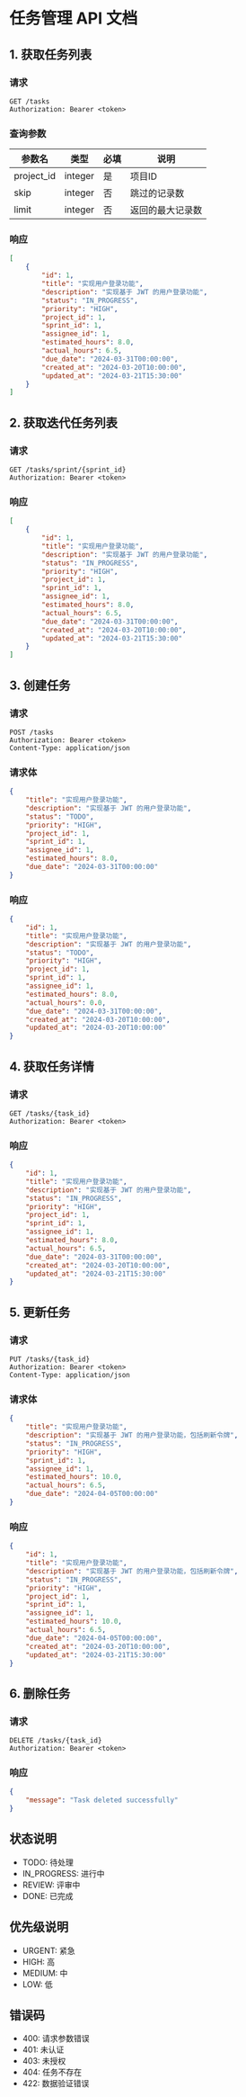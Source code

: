 # 任务管理 API 文档

## 1. 获取任务列表

### 请求
```http
GET /tasks
Authorization: Bearer <token>
```

### 查询参数
| 参数名 | 类型 | 必填 | 说明 |
|--------|------|------|------|
| project_id | integer | 是 | 项目ID |
| skip | integer | 否 | 跳过的记录数 |
| limit | integer | 否 | 返回的最大记录数 |

### 响应
```json
[
    {
        "id": 1,
        "title": "实现用户登录功能",
        "description": "实现基于 JWT 的用户登录功能",
        "status": "IN_PROGRESS",
        "priority": "HIGH",
        "project_id": 1,
        "sprint_id": 1,
        "assignee_id": 1,
        "estimated_hours": 8.0,
        "actual_hours": 6.5,
        "due_date": "2024-03-31T00:00:00",
        "created_at": "2024-03-20T10:00:00",
        "updated_at": "2024-03-21T15:30:00"
    }
]
```

## 2. 获取迭代任务列表

### 请求
```http
GET /tasks/sprint/{sprint_id}
Authorization: Bearer <token>
```

### 响应
```json
[
    {
        "id": 1,
        "title": "实现用户登录功能",
        "description": "实现基于 JWT 的用户登录功能",
        "status": "IN_PROGRESS",
        "priority": "HIGH",
        "project_id": 1,
        "sprint_id": 1,
        "assignee_id": 1,
        "estimated_hours": 8.0,
        "actual_hours": 6.5,
        "due_date": "2024-03-31T00:00:00",
        "created_at": "2024-03-20T10:00:00",
        "updated_at": "2024-03-21T15:30:00"
    }
]
```

## 3. 创建任务

### 请求
```http
POST /tasks
Authorization: Bearer <token>
Content-Type: application/json
```

### 请求体
```json
{
    "title": "实现用户登录功能",
    "description": "实现基于 JWT 的用户登录功能",
    "status": "TODO",
    "priority": "HIGH",
    "project_id": 1,
    "sprint_id": 1,
    "assignee_id": 1,
    "estimated_hours": 8.0,
    "due_date": "2024-03-31T00:00:00"
}
```

### 响应
```json
{
    "id": 1,
    "title": "实现用户登录功能",
    "description": "实现基于 JWT 的用户登录功能",
    "status": "TODO",
    "priority": "HIGH",
    "project_id": 1,
    "sprint_id": 1,
    "assignee_id": 1,
    "estimated_hours": 8.0,
    "actual_hours": 0.0,
    "due_date": "2024-03-31T00:00:00",
    "created_at": "2024-03-20T10:00:00",
    "updated_at": "2024-03-20T10:00:00"
}
```

## 4. 获取任务详情

### 请求
```http
GET /tasks/{task_id}
Authorization: Bearer <token>
```

### 响应
```json
{
    "id": 1,
    "title": "实现用户登录功能",
    "description": "实现基于 JWT 的用户登录功能",
    "status": "IN_PROGRESS",
    "priority": "HIGH",
    "project_id": 1,
    "sprint_id": 1,
    "assignee_id": 1,
    "estimated_hours": 8.0,
    "actual_hours": 6.5,
    "due_date": "2024-03-31T00:00:00",
    "created_at": "2024-03-20T10:00:00",
    "updated_at": "2024-03-21T15:30:00"
}
```

## 5. 更新任务

### 请求
```http
PUT /tasks/{task_id}
Authorization: Bearer <token>
Content-Type: application/json
```

### 请求体
```json
{
    "title": "实现用户登录功能",
    "description": "实现基于 JWT 的用户登录功能，包括刷新令牌",
    "status": "IN_PROGRESS",
    "priority": "HIGH",
    "sprint_id": 1,
    "assignee_id": 1,
    "estimated_hours": 10.0,
    "actual_hours": 6.5,
    "due_date": "2024-04-05T00:00:00"
}
```

### 响应
```json
{
    "id": 1,
    "title": "实现用户登录功能",
    "description": "实现基于 JWT 的用户登录功能，包括刷新令牌",
    "status": "IN_PROGRESS",
    "priority": "HIGH",
    "project_id": 1,
    "sprint_id": 1,
    "assignee_id": 1,
    "estimated_hours": 10.0,
    "actual_hours": 6.5,
    "due_date": "2024-04-05T00:00:00",
    "created_at": "2024-03-20T10:00:00",
    "updated_at": "2024-03-21T15:30:00"
}
```

## 6. 删除任务

### 请求
```http
DELETE /tasks/{task_id}
Authorization: Bearer <token>
```

### 响应
```json
{
    "message": "Task deleted successfully"
}
```

## 状态说明
- TODO: 待处理
- IN_PROGRESS: 进行中
- REVIEW: 评审中
- DONE: 已完成

## 优先级说明
- URGENT: 紧急
- HIGH: 高
- MEDIUM: 中
- LOW: 低

## 错误码
- 400: 请求参数错误
- 401: 未认证
- 403: 未授权
- 404: 任务不存在
- 422: 数据验证错误 